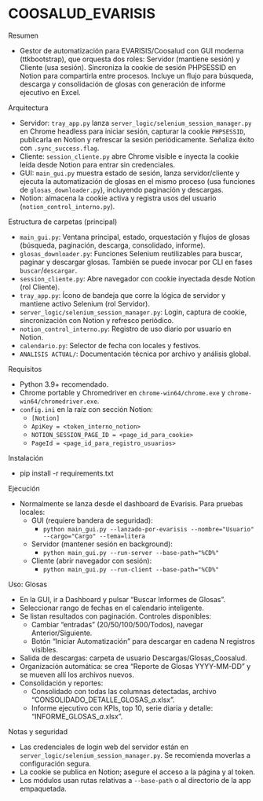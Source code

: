 # COOSALUD_EVARISIS

Resumen

- Gestor de automatización para EVARISIS/Coosalud con GUI moderna (ttkbootstrap), que orquesta dos roles: Servidor (mantiene sesión) y Cliente (usa sesión). Sincroniza la cookie de sesión PHPSESSID en Notion para compartirla entre procesos. Incluye un flujo para búsqueda, descarga y consolidación de glosas con generación de informe ejecutivo en Excel.

Arquitectura

- Servidor: `tray_app.py` lanza `server_logic/selenium_session_manager.py` en Chrome headless para iniciar sesión, capturar la cookie `PHPSESSID`, publicarla en Notion y refrescar la sesión periódicamente. Señaliza éxito con `.sync_success.flag`.
- Cliente: `session_cliente.py` abre Chrome visible e inyecta la cookie leída desde Notion para entrar sin credenciales.
- GUI: `main_gui.py` muestra estado de sesión, lanza servidor/cliente y ejecuta la automatización de glosas en el mismo proceso (usa funciones de `glosas_downloader.py`), incluyendo paginación y descargas.
- Notion: almacena la cookie activa y registra usos del usuario (`notion_control_interno.py`).

Estructura de carpetas (principal)

- `main_gui.py`: Ventana principal, estado, orquestación y flujos de glosas (búsqueda, paginación, descarga, consolidado, informe).
- `glosas_downloader.py`: Funciones Selenium reutilizables para buscar, paginar y descargar glosas. También se puede invocar por CLI en fases `buscar`/`descargar`.
- `session_cliente.py`: Abre navegador con cookie inyectada desde Notion (rol Cliente).
- `tray_app.py`: Ícono de bandeja que corre la lógica de servidor y mantiene activo Selenium (rol Servidor).
- `server_logic/selenium_session_manager.py`: Login, captura de cookie, sincronización con Notion y refresco periódico.
- `notion_control_interno.py`: Registro de uso diario por usuario en Notion.
- `calendario.py`: Selector de fecha con locales y festivos.
- `ANALISIS ACTUAL/`: Documentación técnica por archivo y análisis global.

Requisitos

- Python 3.9+ recomendado.
- Chrome portable y Chromedriver en `chrome-win64/chrome.exe` y `chrome-win64/chromedriver.exe`.
- `config.ini` en la raíz con sección Notion:
  - `[Notion]`
  - `ApiKey = <token_interno_notion>`
  - `NOTION_SESSION_PAGE_ID = <page_id_para_cookie>`
  - `PageId = <page_id_para_registro_usuarios>`

Instalación

- pip install -r requirements.txt

Ejecución

- Normalmente se lanza desde el dashboard de Evarisis. Para pruebas locales:
  - GUI (requiere bandera de seguridad):
    - `python main_gui.py --lanzado-por-evarisis --nombre="Usuario" --cargo="Cargo" --tema=litera`
  - Servidor (mantener sesión en background):
    - `python main_gui.py --run-server --base-path="%CD%"`
  - Cliente (abrir navegador con sesión):
    - `python main_gui.py --run-client --base-path="%CD%"`

Uso: Glosas

- En la GUI, ir a Dashboard y pulsar “Buscar Informes de Glosas”.
- Seleccionar rango de fechas en el calendario inteligente.
- Se listan resultados con paginación. Controles disponibles:
  - Cambiar “entradas” (20/50/100/500/Todos), navegar Anterior/Siguiente.
  - Botón “Iniciar Automatización” para descargar en cadena N registros visibles.
- Salida de descargas: carpeta de usuario Descargas/Glosas_Coosalud.
- Organización automática: se crea “Reporte de Glosas YYYY-MM-DD” y se mueven allí los archivos nuevos.
- Consolidación y reportes:
  - Consolidado con todas las columnas detectadas, archivo “CONSOLIDADO_DETALLE_GLOSAS_<ini>_a_<fin>.xlsx”.
  - Informe ejecutivo con KPIs, top 10, serie diaria y detalle: “INFORME_GLOSAS_<ini>_a_<fin>.xlsx”.

Notas y seguridad

- Las credenciales de login web del servidor están en `server_logic/selenium_session_manager.py`. Se recomienda moverlas a configuración segura.
- La cookie se publica en Notion; asegure el acceso a la página y al token.
- Los módulos usan rutas relativas a `--base-path` o al directorio de la app empaquetada.
